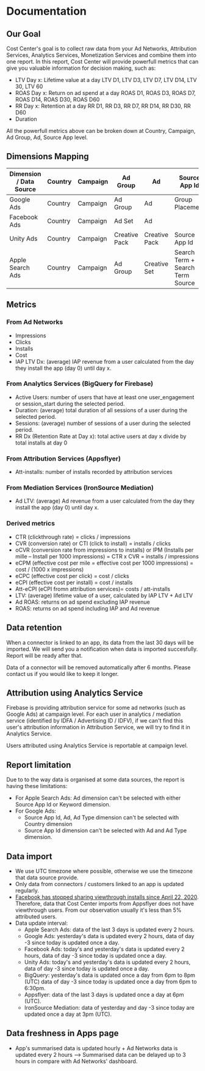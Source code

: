 # Documentation

## Our Goal

Cost Center's goal is to collect raw data from your Ad Networks, Attribution Services, Analytics Services, Monetization Services and combine them into one report. In this report, Cost Center will provide powerfull metrics that can give you valuable information for decision making, such as:
* LTV Day x: Lifetime value at a day LTV D1, LTV D3, LTV D7, LTV D14, LTV 30, LTV 60
* ROAS Day x: Return on ad spend at a day ROAS D1, ROAS D3, ROAS D7, ROAS D14, ROAS D30, ROAS D60
* RR Day x: Retention at a day RR D1, RR D3, RR D7, RR D14, RR D30, RR D60
* Duration

All the powerfull metrics above can be broken down at Country, Campaign, Ad Group, Ad, Source App level.

## Dimensions Mapping

| Dimension / Data Source | Country | Campaign | Ad Group      | Ad            | Source App Id                    | Keyword              | OS Version | Ad Type |
|-------------------------|---------|----------|---------------|---------------|----------------------------------|----------------------|------------|---------|
| Google Ads              | Country | Campaign | Ad Group      | Ad            | Group Placement                  |                      |            | Ad Type |
| Facebook Ads            | Country | Campaign | Ad Set        | Ad            |                                  |                      |            |         |
| Unity Ads               | Country | Campaign | Creative Pack | Creative Pack | Source App Id                    |                      | OS Version | Ad Type |
| Apple Search Ads        | Country | Campaign | Ad Group      | Creative Set  | Search Term + Search Term Source | Keyword + Match Type |            |         |

## Metrics
### From Ad Networks
- Impressions
- Clicks
- Installs
- Cost
- IAP LTV Dx: (average) IAP revenue from a user calculated from the day they install the app (day 0) until day x.

### From Analytics Services (BigQuery for Firebase)
- Active Users: number of users that have at least one user_engagement or session_start during the selected period.
- Duration: (average) total duration of all sessions of a user during the selected period.
- Sessions: (average) number of sessions of a user during the selected period.
- RR Dx (Retention Rate at Day x): total active users at day x divide by total installs at day 0

### From Attribution Services (Appsflyer)
- Att-installs: number of installs recorded by attribution services

### From Mediation Services (IronSource Mediation)
- Ad LTV: (average) Ad revenue from a user calculated from the day they install the app (day 0) until day x.

### Derived metrics
- CTR (clickthrough rate) = clicks / impressions
- CVR (conversion rate) or CTI (click to install) = installs / clicks
- oCVR (conversion rate from impressions to installs) or IPM (Installs per mille – Install per 1000 impressions) = CTR x CVR = installs / impressions
- eCPM (effective cost per mile = effective cost per 1000 impressions) = cost / (1000 x impressions)
- eCPC (effective cost per click) = cost / clicks
- eCPI (effective cost per install) = cost / installs
- Att-eCPI (eCPI fromn attribution services)= costs / att-installs
- LTV: (average) lifetime value of a user, calculated by IAP LTV + Ad LTV
- Ad ROAS: returns on ad spend excluding IAP revenue
- ROAS: returns on ad spend including IAP and Ad revenue

## Data retention
When a connector is linked to an app, its data from the last 30 days will be imported. We will send you a notification when data is imported succesfully. Report will be ready after that.

Data of a connector will be removed automatically after 6 months. Please contact us if you would like to keep it longer.

## Attribution using Analytics Service
Firebase is providing attribution service for some ad networks (such as Google Ads) at campaign level. For each user in analytics / mediation service (identified by IDFA / Advertising ID / IDFV), if we can't find this user's attribution information in Attribution Service, we will try to find it in Analytics Service. 

Users attributed using Analytics Service is reportable at campaign level.

## Report limitation
Due to to the way data is organised at some data sources, the report is having these limitations:
- For Apple Search Ads: Ad dimension can't be selected with either Source App Id or Keyword dimension.
- For Google Ads: 
  - Source App Id, Ad, Ad Type dimension can't be selected with Country dimension
  - Source App Id dimension can't be selected with Ad and Ad Type dimension.

## Data import
- We use UTC timezone where possible, otherwise we use the timezone that data source provide.
- Only data from connectors / customers linked to an app is updated regularly.
- [Facebook has stopped sharing viewthrough installs since April 22, 2020](https://support.appsflyer.com/hc/en-us/articles/360007512817-Facebook-AMM-terms-from-April-22-2020). Therefore, data that Cost Center imports from Appsflyer does not have viewthrough users. From our observation usually it's less than 5% attributed users.
- Data update interval:
  - Apple Search Ads: data of the last 3 days is updated every 2 hours.
  - Google Ads: yesterday's data is updated every 2 hours, data of day -3 since today is updated once a day.
  - Facebook Ads: today's and yesterday's data is updated every 2 hours, data of day -3 since today is updated once a day.
  - Unity Ads: today's and yesterday's data is updated every 2 hours, data of day -3 since today is updated once a day.
  - BigQuery: yesterday's data is updated once a day from 6pm to 8pm (UTC) data of day -3 since today is updated once a day from 6pm to 6:30pm.
  - Appsflyer: data of the last 3 days is updated once a day at 6pm (UTC).
  - IronSource Mediation: data of yesterday and day -3 since today are updated once a day at 3pm (UTC).

## Data freshness in Apps page
- App's summarised data is updated hourly + Ad Networks data is updated every 2 hours --> Summarised data can be delayed up to 3 hours in compare with Ad Networks' dashboard.
